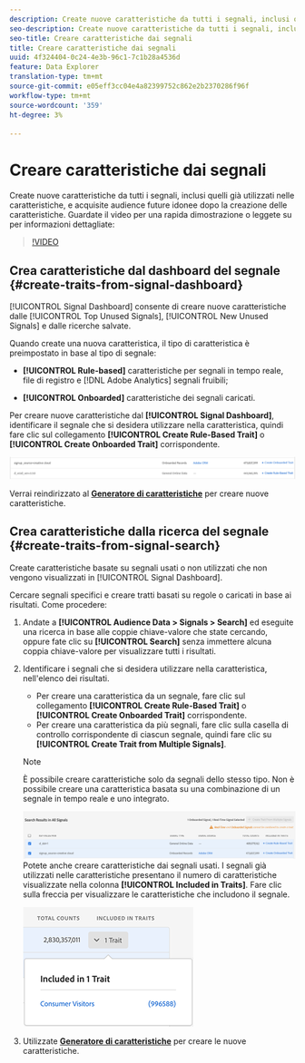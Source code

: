 ```yaml
---
description: Create nuove caratteristiche da tutti i segnali, inclusi quelli già utilizzati nelle caratteristiche, e acquisite audience future idonee dopo la creazione delle caratteristiche.
seo-description: Create nuove caratteristiche da tutti i segnali, inclusi quelli già utilizzati nelle caratteristiche, e acquisite audience future idonee dopo la creazione delle caratteristiche.
seo-title: Creare caratteristiche dai segnali
title: Creare caratteristiche dai segnali
uuid: 4f324404-0c24-4e3b-96c1-7c1b28a4536d
feature: Data Explorer
translation-type: tm+mt
source-git-commit: e05eff3cc04e4a82399752c862e2b2370286f96f
workflow-type: tm+mt
source-wordcount: '359'
ht-degree: 3%

---
```



# Creare caratteristiche dai segnali

Create nuove caratteristiche da tutti i segnali, inclusi quelli già utilizzati nelle caratteristiche, e acquisite audience future idonee dopo la creazione delle caratteristiche. Guardate il video per una rapida dimostrazione o leggete su per informazioni dettagliate:

>[!VIDEO](https://video.tv.adobe.com/v/25169/?quality=12)

## Crea caratteristiche dal dashboard del segnale {#create-traits-from-signal-dashboard}

[!UICONTROL Signal Dashboard] consente di creare nuove caratteristiche dalle [!UICONTROL Top Unused Signals], [!UICONTROL New Unused Signals] e dalle ricerche salvate.

Quando create una nuova caratteristica, il tipo di caratteristica è preimpostato in base al tipo di segnale:

* **[!UICONTROL Rule-based]** caratteristiche per segnali in tempo reale, file di registro e  [!DNL Adobe Analytics] segnali fruibili;

* **[!UICONTROL Onboarded]** caratteristiche dei segnali caricati.

Per creare nuove caratteristiche dal **[!UICONTROL Signal Dashboard]**, identificare il segnale che si desidera utilizzare nella caratteristica, quindi fare clic sul collegamento **[!UICONTROL Create Rule-Based Trait]** o **[!UICONTROL Create Onboarded Trait]** corrispondente.

![](assets/signals-create-trait.png)

Verrai reindirizzato al **[Generatore di caratteristiche](../../features/traits/about-trait-builder.md)** per creare nuove caratteristiche.

## Crea caratteristiche dalla ricerca del segnale {#create-traits-from-signal-search}

Create caratteristiche basate su segnali usati o non utilizzati che non vengono visualizzati in [!UICONTROL Signal Dashboard].

Cercare segnali specifici e creare tratti basati su regole o caricati in base ai risultati. Come procedere:

1. Andate a **[!UICONTROL Audience Data > Signals > Search]** ed eseguite una ricerca in base alle coppie chiave-valore che state cercando, oppure fate clic su **[!UICONTROL Search]** senza immettere alcuna coppia chiave-valore per visualizzare tutti i risultati.
2. Identificare i segnali che si desidera utilizzare nella caratteristica, nell&#39;elenco dei risultati.
   * Per creare una caratteristica da un segnale, fare clic sul collegamento **[!UICONTROL Create Rule-Based Trait]** o **[!UICONTROL Create Onboarded Trait]** corrispondente.
   * Per creare una caratteristica da più segnali, fare clic sulla casella di controllo corrispondente di ciascun segnale, quindi fare clic su **[!UICONTROL Create Trait from Multiple Signals]**.

   >[!NOTE]
   >È possibile creare caratteristiche solo da segnali dello stesso tipo. Non è possibile creare una caratteristica basata su una combinazione di un segnale in tempo reale e uno integrato.
   >
   > ![](assets/signals-create-trait-search.png)
   >Potete anche creare caratteristiche dai segnali usati. I segnali già utilizzati nelle caratteristiche presentano il numero di caratteristiche visualizzate nella colonna **[!UICONTROL Included in Traits]**. Fare clic sulla freccia per visualizzare le caratteristiche che includono il segnale.
   >
   >![](assets/signals-used-traits.png)

3. Utilizzate **[Generatore di caratteristiche](../../features/traits/about-trait-builder.md)** per creare le nuove caratteristiche.
